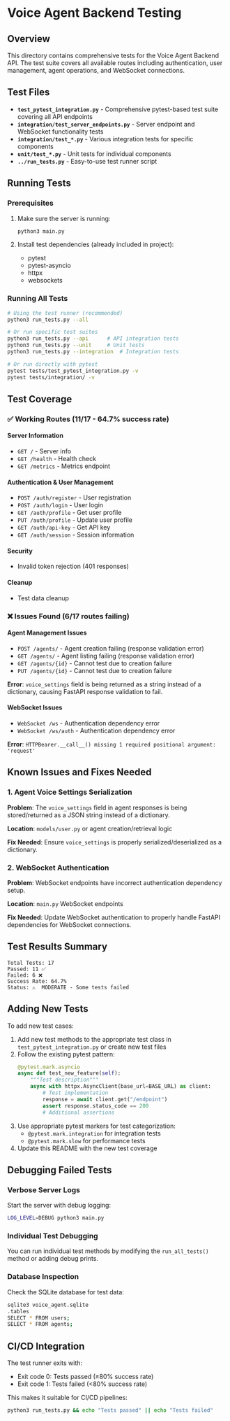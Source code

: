 # Voice Agent Backend Testing

## Overview

This directory contains comprehensive tests for the Voice Agent Backend API. The test suite covers all available routes including authentication, user management, agent operations, and WebSocket connections.

## Test Files

- **`test_pytest_integration.py`** - Comprehensive pytest-based test suite covering all API endpoints
- **`integration/test_server_endpoints.py`** - Server endpoint and WebSocket functionality tests
- **`integration/test_*.py`** - Various integration tests for specific components
- **`unit/test_*.py`** - Unit tests for individual components
- **`../run_tests.py`** - Easy-to-use test runner script

## Running Tests

### Prerequisites

1. Make sure the server is running:
   ```bash
   python3 main.py
   ```

2. Install test dependencies (already included in project):
   - pytest
   - pytest-asyncio
   - httpx
   - websockets

### Running All Tests

```bash
# Using the test runner (recommended)
python3 run_tests.py --all

# Or run specific test suites
python3 run_tests.py --api      # API integration tests
python3 run_tests.py --unit     # Unit tests
python3 run_tests.py --integration  # Integration tests

# Or run directly with pytest
pytest tests/test_pytest_integration.py -v
pytest tests/integration/ -v
```

## Test Coverage

### ✅ Working Routes (11/17 - 64.7% success rate)

#### Server Information
- `GET /` - Server info
- `GET /health` - Health check  
- `GET /metrics` - Metrics endpoint

#### Authentication & User Management
- `POST /auth/register` - User registration
- `POST /auth/login` - User login
- `GET /auth/profile` - Get user profile
- `PUT /auth/profile` - Update user profile
- `GET /auth/api-key` - Get API key
- `GET /auth/session` - Session information

#### Security
- Invalid token rejection (401 responses)

#### Cleanup
- Test data cleanup

### ❌ Issues Found (6/17 routes failing)

#### Agent Management Issues
- `POST /agents/` - Agent creation failing (response validation error)
- `GET /agents/` - Agent listing failing (response validation error)
- `GET /agents/{id}` - Cannot test due to creation failure
- `PUT /agents/{id}` - Cannot test due to creation failure

**Error**: `voice_settings` field is being returned as a string instead of a dictionary, causing FastAPI response validation to fail.

#### WebSocket Issues
- `WebSocket /ws` - Authentication dependency error
- `WebSocket /ws/auth` - Authentication dependency error

**Error**: `HTTPBearer.__call__() missing 1 required positional argument: 'request'`

## Known Issues and Fixes Needed

### 1. Agent Voice Settings Serialization

**Problem**: The `voice_settings` field in agent responses is being stored/returned as a JSON string instead of a dictionary.

**Location**: `models/user.py` or agent creation/retrieval logic

**Fix Needed**: Ensure `voice_settings` is properly serialized/deserialized as a dictionary.

### 2. WebSocket Authentication

**Problem**: WebSocket endpoints have incorrect authentication dependency setup.

**Location**: `main.py` WebSocket endpoints

**Fix Needed**: Update WebSocket authentication to properly handle FastAPI dependencies for WebSocket connections.

## Test Results Summary

```
Total Tests: 17
Passed: 11 ✅
Failed: 6 ❌
Success Rate: 64.7%
Status: ⚠️  MODERATE - Some tests failed
```

## Adding New Tests

To add new test cases:

1. Add new test methods to the appropriate test class in `test_pytest_integration.py` or create new test files
2. Follow the existing pytest pattern:
   ```python
   @pytest.mark.asyncio
   async def test_new_feature(self):
       """Test description"""
       async with httpx.AsyncClient(base_url=BASE_URL) as client:
           # Test implementation
           response = await client.get("/endpoint")
           assert response.status_code == 200
           # Additional assertions
   ```
3. Use appropriate pytest markers for test categorization:
   - `@pytest.mark.integration` for integration tests
   - `@pytest.mark.slow` for performance tests
4. Update this README with the new test coverage

## Debugging Failed Tests

### Verbose Server Logs

Start the server with debug logging:
```bash
LOG_LEVEL=DEBUG python3 main.py
```

### Individual Test Debugging

You can run individual test methods by modifying the `run_all_tests()` method or adding debug prints.

### Database Inspection

Check the SQLite database for test data:
```bash
sqlite3 voice_agent.sqlite
.tables
SELECT * FROM users;
SELECT * FROM agents;
```

## CI/CD Integration

The test runner exits with:
- Exit code 0: Tests passed (≥80% success rate)
- Exit code 1: Tests failed (<80% success rate)

This makes it suitable for CI/CD pipelines:
```bash
python3 run_tests.py && echo "Tests passed" || echo "Tests failed"
```
